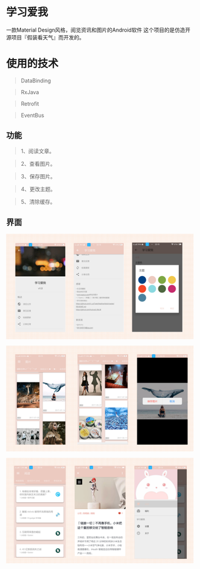 # 学习爱我
一款Material Design风格，阅览资讯和图片的Android软件 这个项目的是仿造开源项目『假装看天气』而开发的。

# 使用的技术
> DataBinding

> RxJava

> Retrofit

> EventBus

## 功能
> 1、阅读文章。

> 2、查看图片。

> 3、保存图片。

> 4、更改主题。

> 5、清除缓存。

## 界面

![Image text](./images/1.png)

![Image text](./images/2.png)

![Image text](./images/3.png)

